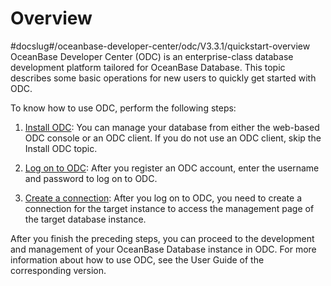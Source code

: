 Overview 
=============================
#docslug#/oceanbase-developer-center/odc/V3.3.1/quickstart-overview
OceanBase Developer Center (ODC) is an enterprise-class database development platform tailored for OceanBase Database. This topic describes some basic operations for new users to quickly get started with ODC.

To know how to use ODC, perform the following steps:

1. [Install ODC](../7.client-odc-user-guide/1.client-odc-install-odc.md): You can manage your database from either the web-based ODC console or an ODC client. If you do not use an ODC client, skip the Install ODC topic.

   

2. [Log on to ODC](../6.web-odc-user-guide/1.log-on-to-odc/1.log-on-to-odc-account.md): After you register an ODC account, enter the username and password to log on to ODC.

   

3. [Create a connection](../6.web-odc-user-guide/3.web-odc-connect-database/1.web-odc-create-private-connection.md): After you log on to ODC, you need to create a connection for the target instance to access the management page of the target database instance.

   




After you finish the preceding steps, you can proceed to the development and management of your OceanBase Database instance in ODC. For more information about how to use ODC, see the User Guide of the corresponding version.
